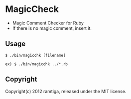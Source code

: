 # MagicCheck

* Magic Comment Checker for Ruby
* If there is no magic comment, insert it.

## Usage

    $ ./bin/magicchk [filename]
    
    ex) $ ./bin/magicchk ../*.rb

## Copyright

Copyright(c) 2012 ramtiga, released under the MIT license.

